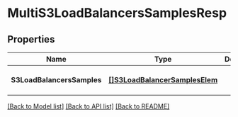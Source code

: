 # MultiS3LoadBalancersSamplesResp

## Properties
Name | Type | Description | Notes
------------ | ------------- | ------------- | -------------
**S3LoadBalancersSamples** | [**[]S3LoadBalancerSamplesElem**](S3LoadBalancerSamplesElem.md) |  | [optional] [default to null]

[[Back to Model list]](../README.md#documentation-for-models) [[Back to API list]](../README.md#documentation-for-api-endpoints) [[Back to README]](../README.md)


